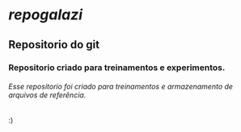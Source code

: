 # *_repogalazi_*
## Repositorio do git 
### Repositorio criado para treinamentos e experimentos.

###### Esse repositorio foi criado para treinamentos e armazenamento de arquivos de referência.

:)

